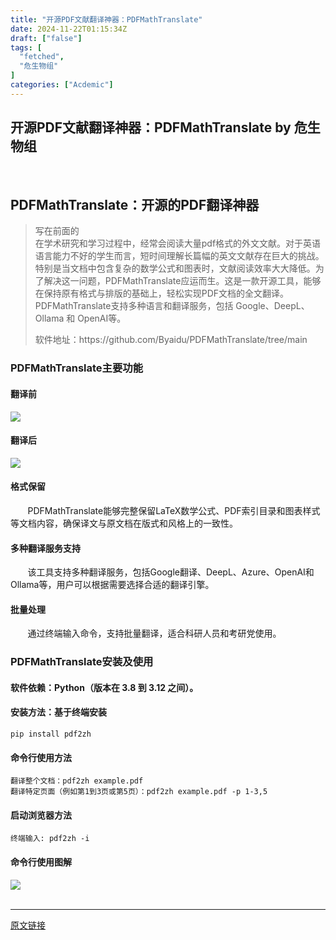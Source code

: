 ```yaml
---
title: "开源PDF文献翻译神器：PDFMathTranslate"
date: 2024-11-22T01:15:34Z
draft: ["false"]
tags: [
  "fetched",
  "危生物组"
]
categories: ["Acdemic"]
---
```

开源PDF文献翻译神器：PDFMathTranslate by 危生物组
------
<div><section><span leaf=""><br></span></section><section><h1><span><span leaf="">PDFMathTranslate：开源的PDF翻译神器</span></span></h1><blockquote><p><span leaf="">写在前面的</span><br><span leaf="">在学术研究和学习过程中，经常会阅读大量pdf格式的外文文献。对于英语语言能力不好的学生而言，短时间理解长篇幅的英文文献存在巨大的挑战。特别是当文档中包含复杂的数学公式和图表时，文献阅读效率大大降低。为了解决这一问题，PDFMathTranslate应运而生。这是一款开源工具，能够在保持原有格式与排版的基础上，轻松实现PDF文档的全文翻译。PDFMathTranslate支持多种语言和翻译服务，包括 Google、DeepL、Ollama 和 OpenAI等。</span></p><p></p><p><span leaf="">软件地址：https://github.com/Byaidu/PDFMathTranslate/tree/main</span></p><p></p></blockquote><h3><span><span leaf="">PDFMathTranslate主要功能</span></span></h3></section><section><h4><span><span leaf="">翻译前</span></span></h4></section><section nodeleaf=""><img data-imgfileid="100001992" data-s="300,640" data-src="https://mmbiz.qpic.cn/sz_mmbiz_png/V6qOSNufyVSnQdQicAscF6ocggiaDnJM2qny9d7tlL5skgn4GTnDdX3LRSedQGiaw3mAVVmYqoKPH5QFaib2gVNwKg/640?wx_fmt=png&amp;from=appmsg" data-type="png" type="block" src="https://mmbiz.qpic.cn/sz_mmbiz_png/V6qOSNufyVSnQdQicAscF6ocggiaDnJM2qny9d7tlL5skgn4GTnDdX3LRSedQGiaw3mAVVmYqoKPH5QFaib2gVNwKg/640?wx_fmt=png&amp;from=appmsg"></section><section><h4><span><span leaf="">翻译后</span></span></h4></section><section nodeleaf=""><img data-imgfileid="100001993" data-s="300,640" data-src="https://mmbiz.qpic.cn/sz_mmbiz_png/V6qOSNufyVSnQdQicAscF6ocggiaDnJM2qrnqCibvIk6ibyd3tnMYs0huwJcUB1gb39bK82ib8nqMOlkw6so1SR4gsw/640?wx_fmt=png&amp;from=appmsg" data-type="png" type="block" src="https://mmbiz.qpic.cn/sz_mmbiz_png/V6qOSNufyVSnQdQicAscF6ocggiaDnJM2qrnqCibvIk6ibyd3tnMYs0huwJcUB1gb39bK82ib8nqMOlkw6so1SR4gsw/640?wx_fmt=png&amp;from=appmsg"></section><section><h4><span><span leaf="">格式保留</span></span></h4><p><span leaf="">       PDFMathTranslate能够完整保留LaTeX数学公式、PDF索引目录和图表样式等文档内容，确保译文与原文档在版式和风格上的一致性。</span></p><h4><span><span leaf="">多种翻译服务支持</span></span></h4><p><span leaf="">       该工具支持多种翻译服务，包括Google翻译、DeepL、Azure、OpenAI和Ollama等，用户可以根据需要选择合适的翻译引擎。</span></p><h4><span><span leaf="">批量处理</span></span></h4><p><span leaf="">       通过终端输入命令，支持批量翻译，适合科研人员和考研党使用。</span></p><h3><span><span leaf="">PDFMathTranslate安装及使用</span></span></h3><h4><span><span leaf="">软件依赖：Python（版本在 3.8 到 3.12 之间）。</span></span></h4><h4><span><span leaf="">安装方法：基于终端安装</span></span></h4><pre><code><span><span leaf="">pip</span></span><span leaf=""> install pdf2zh</span><br></code></pre><h4><span><span leaf="">命令行使用方法</span></span></h4><pre><code><span leaf="">翻译整个文档：</span><span><span leaf="">pdf2zh</span></span><span leaf=""> </span><span><span leaf="">example</span></span><span><span leaf="">.pdf</span></span><br><span leaf="">翻译特定页面（例如第1到3页或第5页）：</span><span><span leaf="">pdf2zh</span></span><span leaf=""> </span><span><span leaf="">example</span></span><span><span leaf="">.pdf</span></span><span leaf=""> </span><span><span leaf="">-p</span></span><span leaf=""> 1</span><span><span leaf="">-3</span></span><span leaf="">,5</span><br></code></pre><h4><span><span leaf="">启动浏览器方法</span></span></h4><pre><code><span><span leaf="">终端输入: pdf2zh -i</span></span><br></code></pre><h4><span><span leaf="">命令行使用图解</span></span></h4></section><section nodeleaf=""><img data-backh="72" data-backw="578" data-imgfileid="100001990" data-s="300,640" data-src="https://mmbiz.qpic.cn/sz_mmbiz_png/V6qOSNufyVSnQdQicAscF6ocggiaDnJM2qo07jdrEdl9He3SW9pR4RIib3PGpzibSWlKcWtxrwNT7DENvwzIJ5HG5g/640?wx_fmt=png&amp;from=appmsg" data-type="png" type="block" src="https://mmbiz.qpic.cn/sz_mmbiz_png/V6qOSNufyVSnQdQicAscF6ocggiaDnJM2qo07jdrEdl9He3SW9pR4RIib3PGpzibSWlKcWtxrwNT7DENvwzIJ5HG5g/640?wx_fmt=png&amp;from=appmsg"></section><section><span leaf=""><br></span></section><p><mp-style-type data-value="3"></mp-style-type></p></div>  
<hr>
<a href="https://mp.weixin.qq.com/s/narkK4GZ1aWADvjS2tVIbw",target="_blank" rel="noopener noreferrer">原文链接</a>
